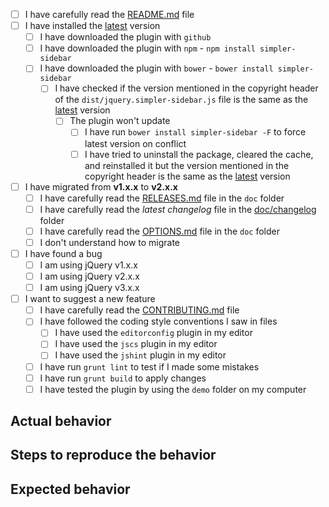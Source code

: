 <!--
  Thank you for considering to file a bug!
  Please, before submitting your issue, answer the questions.
  You can convert `[ ]` into `[x]` to check boxes or you can submit and check them later.
  If there is no need to answer the questions, be sure to be as detailed as possible.

  Remove this header
-->

- [ ] I have carefully read the [README.md](https://github.com/samuelbetio/dGitFile/blob/master/README.md) file
- [ ] I have installed the [latest](https://github.com/samuelbetio/dGitFile/releases/latest) version
  - [ ] I have downloaded the plugin with `github`
  - [ ] I have downloaded the plugin with `npm` - `npm install simpler-sidebar`
  - [ ] I have downloaded the plugin with `bower` - `bower install simpler-sidebar`
    - [ ] I have checked if the version mentioned in the copyright header of the `dist/jquery.simpler-sidebar.js` file is the same as the [latest](https://github.com/samuelbetio/dGitFile/releases/latest) version
      - [ ] The plugin won't update
        - [ ] I have run `bower install simpler-sidebar -F` to force latest version on conflict
        - [ ] I have tried to uninstall the package, cleared the cache, and reinstalled it but the version mentioned in the copyright header is the same as the [latest](https://github.com/samuelbetio/dGitFile/releases/latest) version
- [ ] I have migrated from **v1.x.x** to **v2.x.x**
  - [ ] I have carefully read the [RELEASES.md](https://github.com/samuelbetio/dGitFile/blob/master/doc/RELEASES.md) file in the `doc` folder
  - [ ] I have carefully read the *latest changelog* file in the [doc/changelog](https://github.com/samuelbetio/dGitFile/blob/master/doc/changelogs) folder
  - [ ] I have carefully read the [OPTIONS.md](https://github.com/samuelbetio/dGitFile/blob/master/doc/OPTIONS.md) file in the `doc` folder
  - [ ] I don't understand how to migrate
- [ ] I have found a bug
  - [ ] I am using jQuery v1.x.x
  - [ ] I am using jQuery v2.x.x
  - [ ] I am using jQuery v3.x.x
- [ ] I want to suggest a new feature
  - [ ] I have carefully read the [CONTRIBUTING.md](https://github.com/samuelbetio/dGitFile/blob/master/CONTRIBUTING.md) file
  - [ ] I have followed the coding style conventions I saw in files
    - [ ] I have used the `editorconfig` plugin in my editor
    - [ ] I have used the `jscs` plugin in my editor
    - [ ] I have used the `jshint` plugin in my editor
  - [ ] I have run `grunt lint` to test if I made some mistakes
  - [ ] I have run `grunt build` to apply changes
  - [ ] I have tested the plugin by using the `demo` folder on my computer

## Actual behavior

## Steps to reproduce the behavior

## Expected behavior
